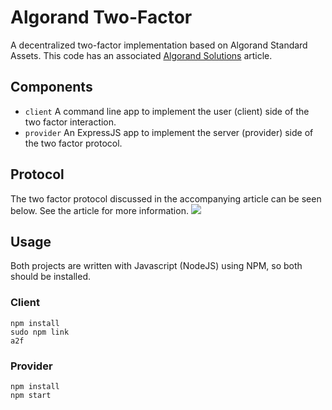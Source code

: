 # Algorand Two-Factor
A decentralized two-factor implementation based on Algorand Standard Assets. This code has an associated [Algorand Solutions](https://developer.algorand.org/solutions/decentralized-two-factor-authentication-algorand-standard-assets/) article.

## Components
* `client` A command line app to implement the user (client) side of the two factor interaction.
* `provider` An ExpressJS app to implement the server (provider) side of the two factor protocol.

## Protocol
The two factor protocol discussed in the accompanying article can be seen below. See the article for more information.
![](https://algorand-devloper-portal-app.s3.amazonaws.com/static/EditorImages/2020/04/10%2018%3A36/a2f_r1.png)

## Usage
Both projects are written with Javascript (NodeJS) using NPM, so both should be installed.

### Client
```shell script
npm install
sudo npm link
a2f
```

### Provider
```shell script
npm install
npm start
```